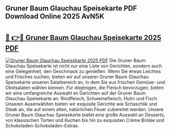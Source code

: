 ## Gruner Baum Glauchau Speisekarte PDF Download Online 2025 AvN5K

# <h2><a href="http://gcaee2o.nevu.top/?p=Gruner+Baum+Glauchau+Speisekarte">🔗 👉🔴 Gruner Baum Glauchau Speisekarte 2025 PDF</a></h2>

[![Gruner Baum Glauchau Speisekarte 2025 PDF](https://i.imgur.com/dBaPXMq.png)](http://gcaee2o.nevu.top/?p=Gruner+Baum+Glauchau+Speisekarte)
Die Gruner Baum Glauchau Speisekarte ist nicht nur eine Liste von Gerichten, sondern auch eine Gelegenheit, den Geschmack zu genießen. Wenn Sie etwas Leichtes und Frisches suchen, bieten wir auf unserer Gruner Baum Glauchau Speisekarte unseren Salatbereich an, in dem Sie aus frischen Gemüse- und Obstsalaten wählen können. Für diejenigen, die Fleisch bevorzugen, bieten wir eine umfangreiche Auswahl an Gerichten auf der Gruner Baum Glauchau Speisekarte an: Rindfleisch, Schweinefleisch, Huhn und Fisch. Unseren Auserwählten bieten wir exquisite Gerichte wie Schaschlik und Steak an, die auf einem alten, natürlichen Feuer zubereitet werden. Unsere Gruner Baum Glauchau Speisekarte bietet eine große Auswahl an Desserts, von klassischen Torten und Kuchen bis hin zu exquisiten Crème Brûlée und Schokoladen-Schokoladen-Extras.
